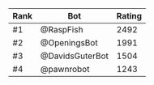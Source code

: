 Rank|Bot|Rating
---|---|---
#1|@RaspFish|2492
#2|@OpeningsBot|1991
#3|@DavidsGuterBot|1504
#4|@pawnrobot|1243
